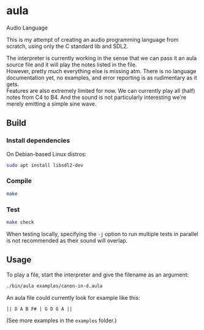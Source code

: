 aula
====

Audio Language

This is my attempt of creating an audio programming language from scratch, using only the C standard lib and SDL2.

The interpreter is currently working in the sense that we can pass it an aula source file and it will play the notes listed in the file.  
However, pretty much everything else is missing atm. There is no language documentation yet, no examples, and error reporting is as rudimentary as it gets.  
Features are also extremely limited for now. We can currently play all (half) notes from C4 to B4. And the sound is not particularly interesting we're merely emitting a simple sine wave.

Build
-----

### Install dependencies

On Debian-based Linux distros:  
```sh
sudo apt install libsdl2-dev
```

### Compile

```sh
make
```

### Test

```sh
make check
```

When testing locally, specifying the `-j` option to run multiple tests in parallel is not recommended as their sound will overlap.

Usage
-----

To play a file, start the interpreter and give the filename as an argument:  
```sh
./bin/aula examples/canon-in-d.aula
```

An aula file could currently look for example like this:  
```
|| D A B F# | G D G A ||
```

(See more examples in the `examples` folder.)

